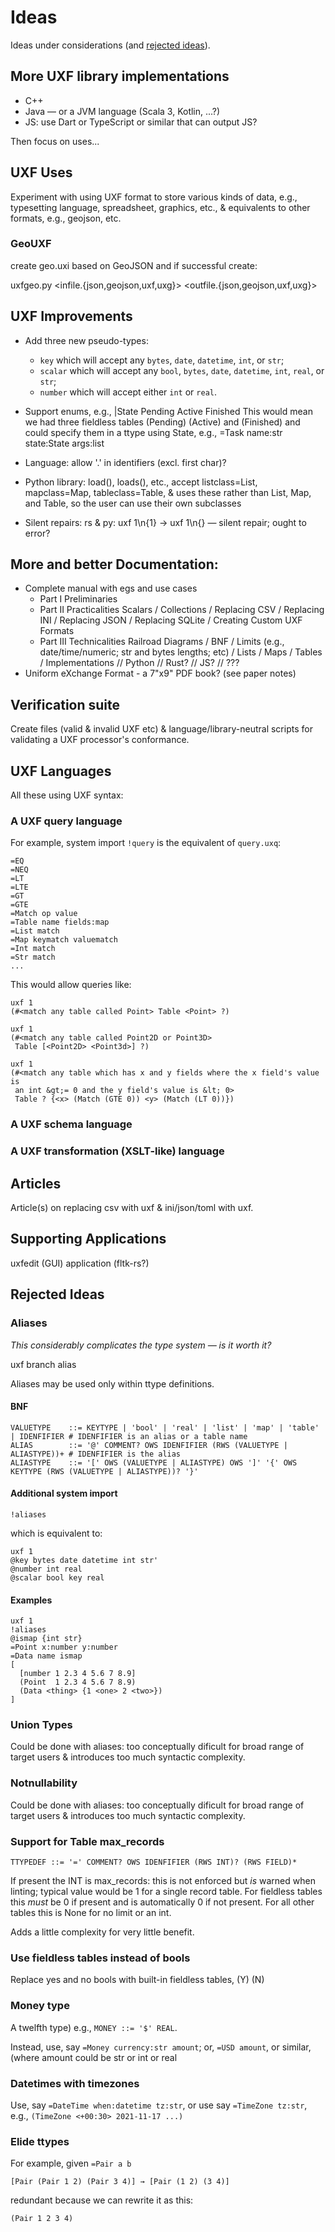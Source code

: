 # Ideas

Ideas under considerations (and [rejected ideas](#rejected-ideas)).

## More UXF library implementations

- C++
- Java — or a JVM language (Scala 3, Kotlin, ...?)
- JS: use Dart or TypeScript or similar that can output JS?

Then focus on uses...

## UXF Uses

Experiment with using UXF format to store various kinds of data, e.g.,
typesetting language, spreadsheet, graphics, etc., & equivalents to other
formats, e.g., geojson, etc.

### GeoUXF

create geo.uxi based on GeoJSON and if successful create:

   uxfgeo.py <infile.{json,geojson,uxf,uxg}> <outfile.{json,geojson,uxf,uxg}>

## UXF Improvements

- Add three new pseudo-types:
    - `key` which will accept any ``bytes``, ``date``, ``datetime``,
      ``int``, or ``str``;
    - `scalar` which will accept any ``bool``, ``bytes``, ``date``,
      ``datetime``, ``int``, ``real``, or ``str``;
    - `number` which will accept either ``int`` or ``real``.

- Support enums, e.g.,
    |State Pending Active Finished
  This would mean we had three fieldless tables (Pending) (Active) and
  (Finished) and could specify them in a ttype using State, e.g.,
    =Task name:str state:State args:list

- Language: allow '.' in identifiers (excl. first char)?

- Python library: load(), loads(), etc., accept listclass=List,
  mapclass=Map, tableclass=Table, & uses these rather than List, Map, and
  Table, so the user can use their own subclasses

- Silent repairs: rs & py: uxf 1\n{1} → uxf 1\n{} — silent repair; ought to
  error?

## More and better Documentation:

- Complete manual with egs and use cases
    - Part I Preliminaries
    - Part II Practicalities
        Scalars / Collections / Replacing CSV / Replacing INI /
        Replacing JSON / Replacing SQLite / Creating Custom UXF Formats
    - Part III Technicalities
        Railroad Diagrams / BNF / Limits (e.g., date/time/numeric;
        str and bytes lengths; etc) / Lists / Maps / Tables /
        Implementations // Python // Rust? // JS? // ???
- Uniform eXchange Format - a 7"x9" PDF book? (see paper notes)

## Verification suite

Create files (valid & invalid UXF etc) & language/library-neutral scripts
for validating a UXF processor's conformance.

## UXF Languages

All these using UXF syntax:

### A UXF query language

For example, system import `!query` is the equivalent of `query.uxq`:

    =EQ
    =NEQ
    =LT
    =LTE
    =GT
    =GTE
    =Match op value
    =Table name fields:map
    =List match
    =Map keymatch valuematch
    =Int match
    =Str match
    ...

This would allow queries like:

    uxf 1
    (#<match any table called Point> Table <Point> ?)

    uxf 1
    (#<match any table called Point2D or Point3D>
     Table [<Point2D> <Point3d>] ?)

    uxf 1
    (#<match any table which has x and y fields where the x field's value is
     an int &gt;= 0 and the y field's value is &lt; 0>
     Table ? {<x> (Match (GTE 0)) <y> (Match (LT 0))})

### A UXF schema language

### A UXF transformation (XSLT-like) language

## Articles

Article(s) on replacing csv with uxf & ini/json/toml with uxf.

## Supporting Applications

uxfedit (GUI) application (fltk-rs?)

## Rejected Ideas

### Aliases

_This considerably complicates the type system — is it worth it?_

uxf branch alias

Aliases may be used only within ttype definitions.

#### BNF

    VALUETYPE    ::= KEYTYPE | 'bool' | 'real' | 'list' | 'map' | 'table' | IDENFIFIER # IDENFIFIER is an alias or a table name
    ALIAS        ::= '@' COMMENT? OWS IDENFIFIER (RWS (VALUETYPE | ALIASTYPE))+ # IDENFIFIER is the alias
    ALIASTYPE    ::= '[' OWS (VALUETYPE | ALIASTYPE) OWS ']' '{' OWS KEYTYPE (RWS (VALUETYPE | ALIASTYPE))? '}'

#### Additional system import

    !aliases

which is equivalent to:

    uxf 1
    @key bytes date datetime int str'
    @number int real
    @scalar bool key real

#### Examples

    uxf 1
    !aliases
    @ismap {int str}
    =Point x:number y:number
    =Data name ismap
    [
      [number 1 2.3 4 5.6 7 8.9]
      (Point  1 2.3 4 5.6 7 8.9)
      (Data <thing> {1 <one> 2 <two>})
    ]

### Union Types

Could be done with aliases: too conceptually dificult for broad range of
target users & introduces too much syntactic complexity.

### Notnullability

Could be done with aliases: too conceptually dificult for broad range of
target users & introduces too much syntactic complexity.

### Support for Table max\_records

	TTYPEDEF ::= '=' COMMENT? OWS IDENFIFIER (RWS INT)? (RWS FIELD)*

If present the INT is max\_records: this is not enforced but _is_ warned
when linting; typical value would be 1 for a single record table. For
fieldless tables this _must_ be 0 if present and is automatically 0 if not
present. For all other tables this is None for no limit or an int.

Adds a little complexity for very little benefit.

### Use fieldless tables instead of bools

Replace yes and no bools with built-in fieldless tables, (Y) (N)

### Money type

A twelfth type) e.g., `MONEY ::= '$' REAL`.

Instead, use, say ``=Money currency:str amount``; or, ``=USD amount``, or
similar, (where amount could be str or int or real

### Datetimes with timezones

Use, say ``=DateTime when:datetime tz:str``, or use say ``=TimeZone
tz:str``, e.g., ``(TimeZone <+00:30> 2021-11-17 ...)``

### Elide ttypes

For example, given ``=Pair a b``

    [Pair (Pair 1 2) (Pair 3 4)] → [Pair (1 2) (3 4)]

redundant because we can rewrite it as this:

    (Pair 1 2 3 4)

